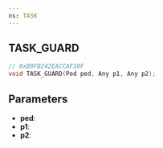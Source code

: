 ```yaml
---
ns: TASK
---
```

## TASK_GUARD

```c
// 0xB9FB242EACCAF30F
void TASK_GUARD(Ped ped, Any p1, Any p2);
```

## Parameters
* **ped**:
* **p1**:
* **p2**:

